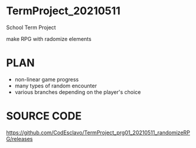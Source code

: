 # TermProject_20210511
School Term Project

make RPG with radomize elements

# PLAN
- non-linear game progress
- many types of random encounter
- various branches depending on the player's choice



# SOURCE CODE
https://github.com/CodEsclavo/TermProject_prg01_20210511_randomizeRPG/releases
